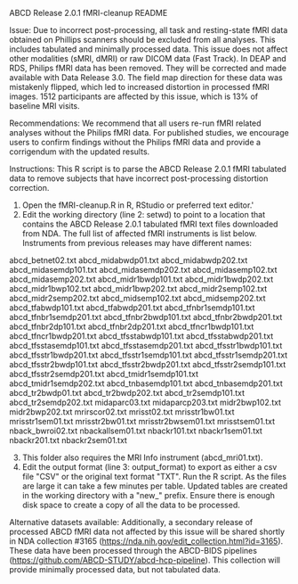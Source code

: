 ABCD Release 2.0.1 fMRI-cleanup README

Issue:
Due to incorrect post-processing, all task and resting-state fMRI data obtained on Phillips scanners should be excluded from all analyses. This includes tabulated and minimally processed data. This issue does not affect other modalities (sMRI, dMRI) or raw DICOM data (Fast Track). In DEAP and RDS, Philips fMRI data has been removed. They will be corrected and made available with Data Release 3.0. The field map direction for these data was mistakenly flipped, which led to increased distortion in processed fMRI images. 1512 participants are affected by this issue, which is 13% of baseline MRI visits.

Recommendations: 
We recommend that all users re-run fMRI related analyses without the Philips fMRI data. For published studies, we encourage users to confirm findings without the Philips fMRI data and provide a corrigendum with the updated results. 

Instructions:
This R script is to parse the ABCD Release 2.0.1 fMRI tabulated data to remove subjects that have incorrect post-processing distortion correction. 

1. Open the fMRI-cleanup.R in R, RStudio or preferred text editor.'
2. Edit the working directory (line 2: setwd) to point to a location that contains the ABCD Release 2.0.1 tabulated fMRI text files downloaded from NDA. The full list of affected fMRI instruments is list below. Instruments from previous releases may have different names:

abcd_betnet02.txt
abcd_midabwdp01.txt
abcd_midabwdp202.txt
abcd_midasemdp101.txt
abcd_midasemdp202.txt
abcd_midasemp102.txt
abcd_midasemp202.txt
abcd_midr1bwdp101.txt
abcd_midr1bwdp202.txt
abcd_midr1bwp102.txt
abcd_midr1bwp202.txt
abcd_midr2semp102.txt
abcd_midr2semp202.txt
abcd_midsemp102.txt
abcd_midsemp202.txt
abcd_tfabwdp101.txt
abcd_tfabwdp201.txt
abcd_tfnbr1semdp101.txt
abcd_tfnbr1semdp201.txt
abcd_tfnbr2bwdp101.txt
abcd_tfnbr2bwdp201.txt
abcd_tfnbr2dp101.txt
abcd_tfnbr2dp201.txt
abcd_tfncr1bwdp101.txt
abcd_tfncr1bwdp201.txt
abcd_tfsstabwdp101.txt
abcd_tfsstabwdp201.txt
abcd_tfsstasemdp101.txt
abcd_tfsstasemdp201.txt
abcd_tfsstr1bwdp101.txt
abcd_tfsstr1bwdp201.txt
abcd_tfsstr1semdp101.txt
abcd_tfsstr1semdp201.txt
abcd_tfsstr2bwdp101.txt
abcd_tfsstr2bwdp201.txt
abcd_tfsstr2semdp101.txt
abcd_tfsstr2semdp201.txt
abcd_tmidr1semdp101.txt
abcd_tmidr1semdp202.txt
abcd_tnbasemdp101.txt
abcd_tnbasemdp201.txt
abcd_tr2bwdp01.txt
abcd_tr2bwdp202.txt
abcd_tr2semdp101.txt
abcd_tr2semdp202.txt
midaparc03.txt
midaparcp203.txt
midr2bwp102.txt
midr2bwp202.txt
mrirscor02.txt
mrisst02.txt
mrisstr1bw01.txt
mrisstr1sem01.txt
mrisstr2bw01.txt
mrisstr2bwsem01.txt
mrisstsem01.txt
nback_bwroi02.txt
nbackallsem01.txt
nbackr101.txt
nbackr1sem01.txt
nbackr201.txt
nbackr2sem01.txt

3. This folder also requires the MRI Info instrument (abcd_mri01.txt).
4. Edit the output format (line  3: output_format) to export as either a csv file "CSV" or the original text format "TXT".
Run the R script. As the files are large it can take a few minutes per table. Updated tables are created in the working directory with a "new_" prefix. Ensure there is enough disk space to create a copy of all the data to be processed.  

Alternative datasets available:
Additionally, a secondary release of processed ABCD fMRI data not affected by this issue will be shared shortly in NDA collection #3165 (https://nda.nih.gov/edit_collection.html?id=3165).  These data have been processed through the ABCD-BIDS pipelines (https://github.com/ABCD-STUDY/abcd-hcp-pipeline). This collection will provide minimally processed data, but not tabulated data.
